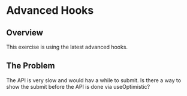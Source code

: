 # Advanced Hooks

## Overview
This exercise is using the latest advanced hooks.

## The Problem
The API is very slow and would hav a while to submit. Is there a way to show the submit before the API is done via useOptimistic?
